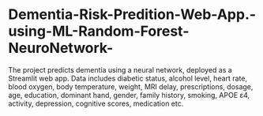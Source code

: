 # Dementia-Risk-Predition-Web-App.-using-ML-Random-Forest-NeuroNetwork-
The project predicts dementia using a neural network, deployed as a Streamlit web app. Data includes diabetic status, alcohol level, heart rate, blood oxygen, body temperature, weight, MRI delay, prescriptions, dosage, age, education, dominant hand, gender, family history, smoking, APOE ε4, activity, depression, cognitive scores, medication  etc.
